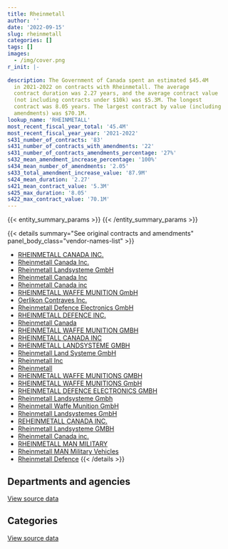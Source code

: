 ```yaml
---
title: Rheinmetall
author: ''
date: '2022-09-15'
slug: rheinmetall
categories: []
tags: []
images:
  - /img/cover.png
r_init: |-
  
description: The Government of Canada spent an estimated $45.4M
  in 2021-2022 on contracts with Rheinmetall. The average
  contract duration was 2.27 years, and the average contract value
  (not including contracts under $10k) was $5.3M. The longest
  contract was 8.05 years. The largest contract by value (including
  amendments) was $70.1M.
lookup_name: 'RHEINMETALL'
most_recent_fiscal_year_total: '45.4M'
most_recent_fiscal_year_year: '2021-2022'
s431_number_of_contracts: '83'
s431_number_of_contracts_with_amendments: '22'
s431_number_of_contracts_amendments_percentage: '27%'
s432_mean_amendment_increase_percentage: '100%'
s434_mean_number_of_amendments: '2.05'
s433_total_amendment_increase_value: '87.9M'
s424_mean_duration: '2.27'
s421_mean_contract_value: '5.3M'
s425_max_duration: '8.05'
s422_max_contract_value: '70.1M'
---
```


<script src="/rmarkdown-libs/htmlwidgets/htmlwidgets.js"></script>
<link href="/rmarkdown-libs/datatables-css/datatables-crosstalk.css" rel="stylesheet" />
<script src="/rmarkdown-libs/datatables-binding/datatables.js"></script>
<script src="/rmarkdown-libs/jquery/jquery-3.6.0.min.js"></script>
<link href="/rmarkdown-libs/dt-core-bootstrap/css/dataTables.bootstrap.min.css" rel="stylesheet" />
<link href="/rmarkdown-libs/dt-core-bootstrap/css/dataTables.bootstrap.extra.css" rel="stylesheet" />
<script src="/rmarkdown-libs/dt-core-bootstrap/js/jquery.dataTables.min.js"></script>
<script src="/rmarkdown-libs/dt-core-bootstrap/js/dataTables.bootstrap.min.js"></script>
<link href="/rmarkdown-libs/crosstalk/css/crosstalk.min.css" rel="stylesheet" />
<script src="/rmarkdown-libs/crosstalk/js/crosstalk.min.js"></script>
<script src="/rmarkdown-libs/htmlwidgets/htmlwidgets.js"></script>
<link href="/rmarkdown-libs/datatables-css/datatables-crosstalk.css" rel="stylesheet" />
<script src="/rmarkdown-libs/datatables-binding/datatables.js"></script>
<script src="/rmarkdown-libs/jquery/jquery-3.6.0.min.js"></script>
<link href="/rmarkdown-libs/dt-core-bootstrap/css/dataTables.bootstrap.min.css" rel="stylesheet" />
<link href="/rmarkdown-libs/dt-core-bootstrap/css/dataTables.bootstrap.extra.css" rel="stylesheet" />
<script src="/rmarkdown-libs/dt-core-bootstrap/js/jquery.dataTables.min.js"></script>
<script src="/rmarkdown-libs/dt-core-bootstrap/js/dataTables.bootstrap.min.js"></script>
<link href="/rmarkdown-libs/crosstalk/css/crosstalk.min.css" rel="stylesheet" />
<script src="/rmarkdown-libs/crosstalk/js/crosstalk.min.js"></script>

{{< entity_summary_params >}}
{{< /entity_summary_params >}}

{{< details summary="See original contracts and amendments" panel_body_class="vendor-names-list" >}}
- [RHEINMETALL CANADA INC.](https://search.open.canada.ca/en/ct/?sort=contract_value_f%20desc&page=1&search_text=%22RHEINMETALL%20CANADA%20INC.%22)
- [Rheinmetall Canada Inc.](https://search.open.canada.ca/en/ct/?sort=contract_value_f%20desc&page=1&search_text=%22Rheinmetall%20Canada%20Inc.%22)
- [Rheinmetall Landsysteme GmbH](https://search.open.canada.ca/en/ct/?sort=contract_value_f%20desc&page=1&search_text=%22Rheinmetall%20Landsysteme%20GmbH%22)
- [Rheinmetall Canada Inc](https://search.open.canada.ca/en/ct/?sort=contract_value_f%20desc&page=1&search_text=%22Rheinmetall%20Canada%20Inc%22)
- [Rheinmetall Canada inc](https://search.open.canada.ca/en/ct/?sort=contract_value_f%20desc&page=1&search_text=%22Rheinmetall%20Canada%20inc%22)
- [RHEINMETALL WAFFE MUNITION GmbH](https://search.open.canada.ca/en/ct/?sort=contract_value_f%20desc&page=1&search_text=%22RHEINMETALL%20WAFFE%20MUNITION%20GmbH%22)
- [Oerlikon Contraves Inc.](https://search.open.canada.ca/en/ct/?sort=contract_value_f%20desc&page=1&search_text=%22Oerlikon%20Contraves%20Inc.%22)
- [Rheinmetall Defence Electronics GmbH](https://search.open.canada.ca/en/ct/?sort=contract_value_f%20desc&page=1&search_text=%22Rheinmetall%20Defence%20Electronics%20GmbH%22)
- [RHEINMETALL DEFENCE INC.](https://search.open.canada.ca/en/ct/?sort=contract_value_f%20desc&page=1&search_text=%22RHEINMETALL%20DEFENCE%20INC.%22)
- [Rheinmetall Canada](https://search.open.canada.ca/en/ct/?sort=contract_value_f%20desc&page=1&search_text=%22Rheinmetall%20Canada%22)
- [RHEINMETALL WAFFE MUNITION GMBH](https://search.open.canada.ca/en/ct/?sort=contract_value_f%20desc&page=1&search_text=%22RHEINMETALL%20WAFFE%20MUNITION%20GMBH%22)
- [RHEINMETALL CANADA INC](https://search.open.canada.ca/en/ct/?sort=contract_value_f%20desc&page=1&search_text=%22RHEINMETALL%20CANADA%20INC%22)
- [RHEINMETALL LANDSYSTEME GMBH](https://search.open.canada.ca/en/ct/?sort=contract_value_f%20desc&page=1&search_text=%22RHEINMETALL%20LANDSYSTEME%20GMBH%22)
- [Rheinmetall Land Systeme GmbH](https://search.open.canada.ca/en/ct/?sort=contract_value_f%20desc&page=1&search_text=%22Rheinmetall%20Land%20Systeme%20GmbH%22)
- [Rheinmetall Inc](https://search.open.canada.ca/en/ct/?sort=contract_value_f%20desc&page=1&search_text=%22Rheinmetall%20Inc%22)
- [Rheinmetall](https://search.open.canada.ca/en/ct/?sort=contract_value_f%20desc&page=1&search_text=%22Rheinmetall%22)
- [RHEINMETALL WAFFE MUNITIONS GMBH](https://search.open.canada.ca/en/ct/?sort=contract_value_f%20desc&page=1&search_text=%22RHEINMETALL%20WAFFE%20MUNITIONS%20GMBH%22)
- [RHEINMETALL WAFFE MUNITIONS GmbH](https://search.open.canada.ca/en/ct/?sort=contract_value_f%20desc&page=1&search_text=%22RHEINMETALL%20WAFFE%20MUNITIONS%20GmbH%22)
- [RHEINMETALL DEFENCE ELECTRONICS GMBH](https://search.open.canada.ca/en/ct/?sort=contract_value_f%20desc&page=1&search_text=%22RHEINMETALL%20DEFENCE%20ELECTRONICS%20GMBH%22)
- [Rheinmetall Landsysteme Gmbh](https://search.open.canada.ca/en/ct/?sort=contract_value_f%20desc&page=1&search_text=%22Rheinmetall%20Landsysteme%20Gmbh%22)
- [Rheinmetall Waffe Munition GmbH](https://search.open.canada.ca/en/ct/?sort=contract_value_f%20desc&page=1&search_text=%22Rheinmetall%20Waffe%20Munition%20GmbH%22)
- [Rheinmetall Landsystemes GmbH](https://search.open.canada.ca/en/ct/?sort=contract_value_f%20desc&page=1&search_text=%22Rheinmetall%20Landsystemes%20GmbH%22)
- [REHEINMETALL CANADA INC.](https://search.open.canada.ca/en/ct/?sort=contract_value_f%20desc&page=1&search_text=%22REHEINMETALL%20CANADA%20INC.%22)
- [Rheinmetall Landsysteme GMBH](https://search.open.canada.ca/en/ct/?sort=contract_value_f%20desc&page=1&search_text=%22Rheinmetall%20Landsysteme%20GMBH%22)
- [Rheinmetall Canada inc.](https://search.open.canada.ca/en/ct/?sort=contract_value_f%20desc&page=1&search_text=%22Rheinmetall%20Canada%20inc.%22)
- [RHEINMETALL MAN MILITARY](https://search.open.canada.ca/en/ct/?sort=contract_value_f%20desc&page=1&search_text=%22RHEINMETALL%20MAN%20MILITARY%22)
- [Rheinmetall MAN Military Vehicles](https://search.open.canada.ca/en/ct/?sort=contract_value_f%20desc&page=1&search_text=%22Rheinmetall%20MAN%20Military%20Vehicles%22)
- [Rheinmetall Defence](https://search.open.canada.ca/en/ct/?sort=contract_value_f%20desc&page=1&search_text=%22Rheinmetall%20Defence%22)
{{< /details >}}

## Departments and agencies

<div id="htmlwidget-1" style="width:100%;height:auto;" class="datatables html-widget"></div>
<script type="application/json" data-for="htmlwidget-1">{"x":{"style":"bootstrap","filter":"none","vertical":false,"data":[["<a href=\"/departments/dfo-mpo/\">Fisheries and Oceans Canada<\/a>","<a href=\"/departments/dnd-mdn/\">National Defence<\/a>"],[1592136.87,73052052.72],[333738.2,64099309.54],[403989.27,42298765.56],[556402.11,44796958.89]],"container":"<table class=\"table table-striped table-hover row-border order-column display\">\n  <thead>\n    <tr>\n      <th>Department<\/th>\n      <th>2018-2019<\/th>\n      <th>2019-2020<\/th>\n      <th>2020-2021<\/th>\n      <th>2021-2022<\/th>\n    <\/tr>\n  <\/thead>\n<\/table>","options":{"order":[[4,"desc"]],"pageLength":10,"autoWidth":true,"columnDefs":[{"targets":1,"render":"function(data, type, row, meta) {\n    return type !== 'display' ? data : DTWidget.formatCurrency(data, \"$\", 2, 3, \",\", \".\", true, null);\n  }"},{"targets":2,"render":"function(data, type, row, meta) {\n    return type !== 'display' ? data : DTWidget.formatCurrency(data, \"$\", 2, 3, \",\", \".\", true, null);\n  }"},{"targets":3,"render":"function(data, type, row, meta) {\n    return type !== 'display' ? data : DTWidget.formatCurrency(data, \"$\", 2, 3, \",\", \".\", true, null);\n  }"},{"targets":4,"render":"function(data, type, row, meta) {\n    return type !== 'display' ? data : DTWidget.formatCurrency(data, \"$\", 2, 3, \",\", \".\", true, null);\n  }"},{"width":"16%","targets":[1,2,3,4]},{"className":"dt-right","targets":[1,2,3,4]}],"orderClasses":false}},"evals":["options.columnDefs.0.render","options.columnDefs.1.render","options.columnDefs.2.render","options.columnDefs.3.render"],"jsHooks":[]}</script>
<p class="text-right">
<a href="https://github.com/GoC-Spending/contracts-data/tree/main/data/out/vendors/rheinmetall/summary_by_fiscal_year_by_department.csv" class="source-data-link btn btn-link">View source data</a>
</p>

## Categories

<div id="htmlwidget-2" style="width:100%;height:auto;" class="datatables html-widget"></div>
<script type="application/json" data-for="htmlwidget-2">{"x":{"style":"bootstrap","filter":"none","vertical":false,"data":[["<a href=\"/categories/facilities_and_construction/\">Facilities and construction<\/a>","<a href=\"/categories/defence/\">Defence<\/a>","<a href=\"/categories/information_technology/\">Information technology<\/a>","<a href=\"/categories/industrial_products_and_services/\">Industrial products and services<\/a>","<a href=\"/categories/security_and_protection/\">Security and protection<\/a>"],[7292450.9,50245557.98,1259310.53,15748370.2,98500],[14668630.42,38651666.87,null,11112750.45,null],[14339624.08,27959141.48,403989.27,null,null],[15174639.41,26144621.26,556402.11,3477698.22,null]],"container":"<table class=\"table table-striped table-hover row-border order-column display\">\n  <thead>\n    <tr>\n      <th>Category<\/th>\n      <th>2018-2019<\/th>\n      <th>2019-2020<\/th>\n      <th>2020-2021<\/th>\n      <th>2021-2022<\/th>\n    <\/tr>\n  <\/thead>\n<\/table>","options":{"order":[[4,"desc"]],"dom":"t","pageLength":30,"autoWidth":true,"columnDefs":[{"targets":1,"render":"function(data, type, row, meta) {\n    return type !== 'display' ? data : DTWidget.formatCurrency(data, \"$\", 2, 3, \",\", \".\", true, null);\n  }"},{"targets":2,"render":"function(data, type, row, meta) {\n    return type !== 'display' ? data : DTWidget.formatCurrency(data, \"$\", 2, 3, \",\", \".\", true, null);\n  }"},{"targets":3,"render":"function(data, type, row, meta) {\n    return type !== 'display' ? data : DTWidget.formatCurrency(data, \"$\", 2, 3, \",\", \".\", true, null);\n  }"},{"targets":4,"render":"function(data, type, row, meta) {\n    return type !== 'display' ? data : DTWidget.formatCurrency(data, \"$\", 2, 3, \",\", \".\", true, null);\n  }"},{"width":"16%","targets":[1,2,3,4]},{"className":"dt-right","targets":[1,2,3,4]}],"orderClasses":false,"lengthMenu":[10,25,30,50,100]}},"evals":["options.columnDefs.0.render","options.columnDefs.1.render","options.columnDefs.2.render","options.columnDefs.3.render"],"jsHooks":[]}</script>
<p class="text-right">
<a href="https://github.com/GoC-Spending/contracts-data/tree/main/data/out/vendors/rheinmetall/summary_by_fiscal_year_by_category.csv" class="source-data-link btn btn-link">View source data</a>
</p>
